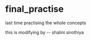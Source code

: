 # final_practise
last time practising the whole concepts

this is modifying by -- shalini sirothiya
